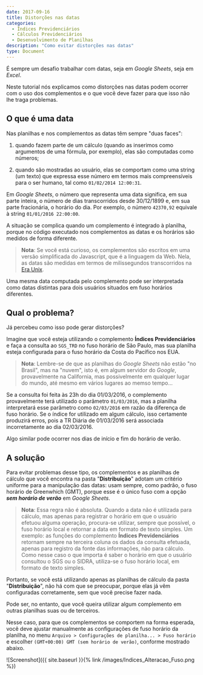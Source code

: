 ```yaml
---
date: 2017-09-16
title: Distorções nas datas
categories:
  - Índices Previdenciários
  - Cálculos Previdenciários
  - Desenvolvimento de Planilhas
description: "Como evitar distorções nas datas"
type: Document
---
```

É sempre um desafio trabalhar com datas, seja em *Google Sheets*, seja em *Excel*.

Neste tutorial nós explicamos como distorções nas datas podem ocorrer com o uso dos complementos e o que você deve fazer para que isso não lhe traga problemas.

## O que é uma data

Nas planilhas e nos complementos as datas têm sempre "duas faces": 

1) quando fazem parte de um cálculo (quando as inserimos como argumentos de uma fórmula, por exemplo), elas são computadas como números;

2) quando são mostradas ao usuário, elas se comportam como uma string (um texto) que expressa esse número em termos mais compreensíveis para o ser humano, tal como `01/02/2014 12:00:31`.

Em *Google Sheets*, o número que representa uma data significa, em sua parte inteira, o número de dias transcorridos desde 30/12/1899 e, em sua parte fracionária, o horário do dia. Por exemplo, o número `42370,92` equivale à string `01/01/2016 22:00:00`.

A situação se complica quando um complemento é integrado à planilha, porque no código executado nos complementos as datas e os horários são medidos de forma diferente.

> **Nota**: Se você está curioso, os complementos são escritos em uma versão simplificada do Javascript, que é a linguagem da Web. Nela, as datas são medidas em termos de milissegundos transcorridos na [Era Unix](https://pt.wikipedia.org/wiki/Era_Unix).

Uma mesma data computada pelo complemento pode ser interpretada como datas distintas para dois usuários situados em fuso horários diferentes.

## Qual o problema?

Já percebeu como isso pode gerar distorções?

Imagine que você esteja utilizando o complemento **Índices Previdenciários** e faça a consulta ao `SGS_TRD` no fuso horário de São Paulo, mas sua planilha esteja configurada para o fuso horário da Costa do Pacífico nos EUA.

> **Nota**: Lembre-se de que as planilhas do *Google Sheets* não estão "no Brasil", mas na "nuvem", isto é, em algum servidor do *Google*, provavelmente na California, mas possivelmente em qualquer lugar do mundo, até mesmo em vários lugares ao memso tempo...

Se a consulta foi feita às 23h do dia 01/03/2016, o complemento provavelmente terá utilizado o parâmetro `01/03/2016`, mas a planilha interpretará esse parâmetro como `02/03/2016` em razão da diferença de fuso horário. Se o índice for utilizado em algum cálculo, isso certamente produzirá erros, pois a TR Diária de 01/03/2016 será associada incorretamente ao dia 02/03/2016.

Algo similar pode ocorrer nos dias de início e fim do horário de verão.

## A solução

Para evitar problemas desse tipo, os complementos e as planilhas de cálculo que você encontra na pasta "**Distribuição**" adotam um critério uniforme para a manipulação das datas: usam sempre, como padrão, o fuso horário de Greenwhich (GMT), porque esse é o único fuso com a opção **_sem horário de verão_** em *Google Sheets*. 

> **Nota**: Essa regra não é absoluta. Quando a data não é utilizada para cálculo, mas apenas para registrar o horário em que o usuário efetuou alguma operação, procura-se utilizar, sempre que possível, o fuso horário local e retornar a data em formato de texto simples. Um exemplo: as funções do complemento **Índices Previdenciários** retornam sempre na terceira coluna os dados da consulta efetuada, apenas para registro da fonte das informações, não para cálculo. Como nesse caso o que importa é saber o horário em que o usuário consultou o SGS ou o SIDRA, utiliza-se o fuso horário local, em formato de texto simples.

Portanto, se você está utilizando apenas as planilhas de cálculo da pasta "**Distribuição**", não há com que se preocupar, porque elas já vêm configuradas corretamente, sem que você precise fazer nada.

Pode ser, no entanto, que você queira utilizar algum complemento em outras planilhas suas ou de terceiros.

Nesse caso, para que os complementos se comportem na forma esperada, você deve ajustar manualmente as configurações de fuso horário da planilha, no menu `Arquivo > Configurações de planilha... > Fuso horário` e escolher `(GMT+00:00) GMT (sem horário de verão)`, conforme mostrado abaixo.

![Screenshot]({{ site.baseurl }}{% link /images/Indices_Alteracao_Fuso.png %})